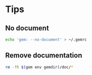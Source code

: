 # Tips

## No document

```sh
echo 'gem: --no-document' > ~/.gemrc
```

## Remove documentation

```sh
rm -fR $(gem env gemdir)/doc/*
```
